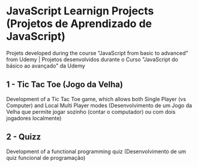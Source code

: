 # JavaScript Learnign Projects (Projetos de Aprendizado de JavaScript)
Projets developed during the course "JavaScript from basic to advanced" from Udemy | Projetos desenvolvidos durante o Curso "JavaScript do básico ao avançado" da Udemy

## 1 - Tic Tac Toe (Jogo da Velha)
Development of a Tic Tac Toe game, which allows both Single Player (vs Computer) and Local Multi Player modes
(Desenvolvimento de um Jogo da Velha que permite jogar sozinho (contar o computador) ou com dois jogadores localmente)

## 2 - Quizz
Development of a functional programming quiz
(Desenvolvimento de um quiz funcional de programação)
